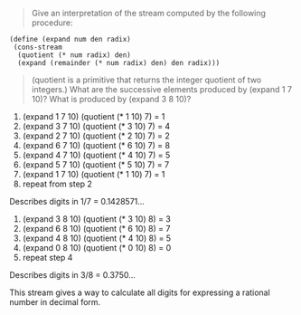 > Give an interpretation of the stream computed by the following procedure:
```racket
(define (expand num den radix)
 (cons-stream
  (quotient (* num radix) den)
  (expand (remainder (* num radix) den) den radix)))
```
> (quotient is a primitive that returns the integer quotient of
two integers.) What are the successive elements produced
by (expand 1 7 10)? What is produced by (expand 3 8 10)?

1. (expand 1 7 10)
    (quotient (* 1 10) 7) = 1
2. (expand 3 7 10)
    (quotient (* 3 10) 7) = 4
3. (expand 2 7 10)
    (quotient (* 2 10) 7) = 2
4. (expand 6 7 10)
    (quotient (* 6 10) 7) = 8
5. (expand 4 7 10)
    (quotient (* 4 10) 7) = 5
6. (expand 5 7 10)
    (quotient (* 5 10) 7) = 7
7. (expand 1 7 10)
    (quotient (* 1 10) 7) = 1
8. repeat from step 2

Describes digits in 1/7 = 0.1428571...

1. (expand 3 8 10)
    (quotient (* 3 10) 8) = 3
2. (expand 6 8 10)
    (quotient (* 6 10) 8) = 7
3. (expand 4 8 10)
    (quotient (* 4 10) 8) = 5
4. (expand 0 8 10)
    (quotient (* 0 10) 8) = 0
5. repeat step 4

Describes digits in 3/8 = 0.3750...

This stream gives a way to calculate all digits for expressing a rational
number in decimal form.
